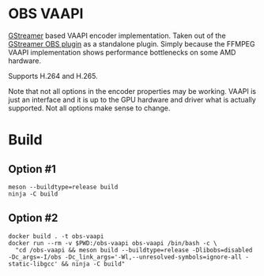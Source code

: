 # OBS VAAPI

[GStreamer] based VAAPI encoder implementation. Taken out of the [GStreamer OBS plugin] as a standalone plugin. Simply because the FFMPEG VAAPI implementation shows performance bottlenecks on some AMD hardware.

Supports H.264 and H.265.

Note that not all options in the encoder properties may be working. VAAPI is just an interface and it is up to the GPU hardware and driver what is actually supported. Not all options make sense to change.

[GStreamer]: https://gstreamer.freedesktop.org/
[GStreamer OBS plugin]: https://github.com/fzwoch/obs-gstreamer/

# Build

## Option #1

```shell
meson --buildtype=release build
ninja -C build
```

## Option #2

```shell
docker build . -t obs-vaapi
docker run --rm -v $PWD:/obs-vaapi obs-vaapi /bin/bash -c \
  "cd /obs-vaapi && meson build --buildtype=release -Dlibobs=disabled -Dc_args=-I/obs -Dc_link_args='-Wl,--unresolved-symbols=ignore-all -static-libgcc' && ninja -C build"
```
